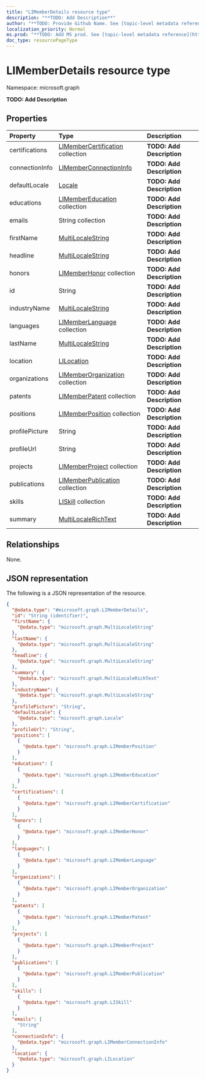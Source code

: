```yaml
---
title: "LIMemberDetails resource type"
description: "**TODO: Add Description**"
author: "**TODO: Provide Github Name. See [topic-level metadata reference](https://msgo.azurewebsites.net/add/document/guidelines/metadata.html#topic-level-metadata)**"
localization_priority: Normal
ms.prod: "**TODO: Add MS prod. See [topic-level metadata reference](https://msgo.azurewebsites.net/add/document/guidelines/metadata.html#topic-level-metadata)**"
doc_type: resourcePageType
---
```


# LIMemberDetails resource type


Namespace: microsoft.graph

**TODO: Add Description**

## Properties
|Property|Type|Description|
|:---|:---|:---|
|certifications|[LIMemberCertification](../resources/limembercertification.md) collection|**TODO: Add Description**|
|connectionInfo|[LIMemberConnectionInfo](../resources/limemberconnectioninfo.md)|**TODO: Add Description**|
|defaultLocale|[Locale](../resources/locale.md)|**TODO: Add Description**|
|educations|[LIMemberEducation](../resources/limembereducation.md) collection|**TODO: Add Description**|
|emails|String collection|**TODO: Add Description**|
|firstName|[MultiLocaleString](../resources/multilocalestring.md)|**TODO: Add Description**|
|headline|[MultiLocaleString](../resources/multilocalestring.md)|**TODO: Add Description**|
|honors|[LIMemberHonor](../resources/limemberhonor.md) collection|**TODO: Add Description**|
|id|String|**TODO: Add Description**|
|industryName|[MultiLocaleString](../resources/multilocalestring.md)|**TODO: Add Description**|
|languages|[LIMemberLanguage](../resources/limemberlanguage.md) collection|**TODO: Add Description**|
|lastName|[MultiLocaleString](../resources/multilocalestring.md)|**TODO: Add Description**|
|location|[LILocation](../resources/lilocation.md)|**TODO: Add Description**|
|organizations|[LIMemberOrganization](../resources/limemberorganization.md) collection|**TODO: Add Description**|
|patents|[LIMemberPatent](../resources/limemberpatent.md) collection|**TODO: Add Description**|
|positions|[LIMemberPosition](../resources/limemberposition.md) collection|**TODO: Add Description**|
|profilePicture|String|**TODO: Add Description**|
|profileUrl|String|**TODO: Add Description**|
|projects|[LIMemberProject](../resources/limemberproject.md) collection|**TODO: Add Description**|
|publications|[LIMemberPublication](../resources/limemberpublication.md) collection|**TODO: Add Description**|
|skills|[LISkill](../resources/liskill.md) collection|**TODO: Add Description**|
|summary|[MultiLocaleRichText](../resources/multilocalerichtext.md)|**TODO: Add Description**|

## Relationships
None.

## JSON representation
The following is a JSON representation of the resource.
<!-- {
  "blockType": "resource",
  "@odata.type": "microsoft.graph.LIMemberDetails"
}
-->
``` json
{
  "@odata.type": "#microsoft.graph.LIMemberDetails",
  "id": "String (identifier)",
  "firstName": {
    "@odata.type": "microsoft.graph.MultiLocaleString"
  },
  "lastName": {
    "@odata.type": "microsoft.graph.MultiLocaleString"
  },
  "headline": {
    "@odata.type": "microsoft.graph.MultiLocaleString"
  },
  "summary": {
    "@odata.type": "microsoft.graph.MultiLocaleRichText"
  },
  "industryName": {
    "@odata.type": "microsoft.graph.MultiLocaleString"
  },
  "profilePicture": "String",
  "defaultLocale": {
    "@odata.type": "microsoft.graph.Locale"
  },
  "profileUrl": "String",
  "positions": [
    {
      "@odata.type": "microsoft.graph.LIMemberPosition"
    }
  ],
  "educations": [
    {
      "@odata.type": "microsoft.graph.LIMemberEducation"
    }
  ],
  "certifications": [
    {
      "@odata.type": "microsoft.graph.LIMemberCertification"
    }
  ],
  "honors": [
    {
      "@odata.type": "microsoft.graph.LIMemberHonor"
    }
  ],
  "languages": [
    {
      "@odata.type": "microsoft.graph.LIMemberLanguage"
    }
  ],
  "organizations": [
    {
      "@odata.type": "microsoft.graph.LIMemberOrganization"
    }
  ],
  "patents": [
    {
      "@odata.type": "microsoft.graph.LIMemberPatent"
    }
  ],
  "projects": [
    {
      "@odata.type": "microsoft.graph.LIMemberProject"
    }
  ],
  "publications": [
    {
      "@odata.type": "microsoft.graph.LIMemberPublication"
    }
  ],
  "skills": [
    {
      "@odata.type": "microsoft.graph.LISkill"
    }
  ],
  "emails": [
    "String"
  ],
  "connectionInfo": {
    "@odata.type": "microsoft.graph.LIMemberConnectionInfo"
  },
  "location": {
    "@odata.type": "microsoft.graph.LILocation"
  }
}
```

